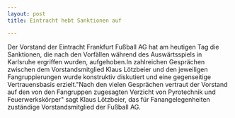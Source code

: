 ```yaml
---
layout: post
title: Eintracht hebt Sanktionen auf

---
```


Der Vorstand der Eintracht Frankfurt Fußball AG hat am heutigen Tag die Sanktionen, die nach den Vorfällen während des Auswärtsspiels in Karlsruhe ergriffen wurden, aufgehoben.In zahlreichen Gesprächen zwischen dem Vorstandsmitglied Klaus Lötzbeier und den jeweiligen Fangruppierungen wurde konstruktiv diskutiert und eine gegenseitige Vertrauensbasis erzielt."Nach den vielen Gesprächen vertraut der Vorstand auf den von den Fangruppen zugesagten Verzicht von Pyrotechnik und Feuerwerkskörper" sagt Klaus Lötzbeier, das für Fanangelegenheiten zuständige Vorstandsmitglied der Fußball AG.


